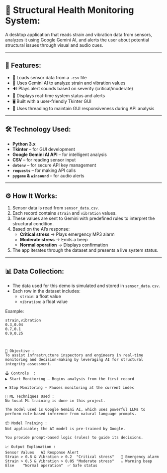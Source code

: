 # 🧠 Structural Health Monitoring System:

A desktop application that reads strain and vibration data from sensors, analyzes it using Google Gemini AI, and alerts the user about potential structural issues through visual and audio cues.

---

## 🚀 Features:

- 📂 Loads sensor data from a `.csv` file
- 🤖 Uses Gemini AI to analyze strain and vibration values
- 🔊 Plays alert sounds based on severity (critical/moderate)
- 💬 Displays real-time system status and alerts
- 🖥️ Built with a user-friendly Tkinter GUI
- 🧵 Uses threading to maintain GUI responsiveness during API analysis

---

## 🛠️ Technology Used:

- **Python 3.x**
- **Tkinter** – for GUI development
- **Google Gemini AI API** – for intelligent analysis
- **CSV** – for reading sensor input
- **`dotenv`** – for secure API key management
- **`requests`** – for making API calls
- **`pygame` & `winsound`** – for audio alerts

---

## ⚙️ How It Works:

1. Sensor data is read from `sensor_data.csv`.
2. Each record contains `strain` and `vibration` values.
3. These values are sent to Gemini with predefined rules to interpret the structural condition.
4. Based on the AI’s response:
   - **Critical stress** → Plays emergency MP3 alarm
   - **Moderate stress** → Emits a beep
   - **Normal operation** → Displays confirmation
5. The app iterates through the dataset and presents a live system status.

---

## 📊 Data Collection:

- The data used for this demo is simulated and stored in `sensor_data.csv`.
- Each row in the dataset includes:
  - `strain`: a float value
  - `vibration`: a float value

Example:

```csv
strain,vibration
0.3,0.04
0.7,0.1
0.9,0.25



🎯 Objective : 
To assist infrastructure inspectors and engineers in real-time monitoring and decision-making by leveraging AI for structural integrity assessment.

🕹️ Controls  :
▶ Start Monitoring – Begins analysis from the first record

⏹ Stop Monitoring – Pauses monitoring at the current index

🧠 ML Techniques Used : 
No local ML training is done in this project.

The model used is Google Gemini AI, which uses powerful LLMs to perform rule-based inference from natural language prompts.

📦 Model Training :
Not applicable; the AI model is pre-trained by Google.

You provide prompt-based logic (rules) to guide its decisions.

📈 Output Explanation :
Sensor Values	AI Response	Alert
Strain > 0.8 & Vibration > 0.2	"Critical stress"	🚨 Emergency alarm
Strain > 0.5 & Vibration > 0.05	"Moderate stress"	⚠️ Warning beep
Else	"Normal operation"	✅ Safe status
